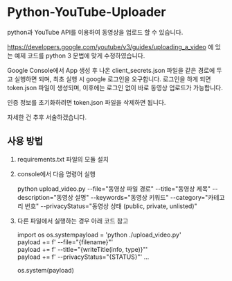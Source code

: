 # Python-YouTube-Uploader

python과 YouTube API를 이용하여 동영상을 업로드 할 수 있습니다.
 
https://developers.google.com/youtube/v3/guides/uploading_a_video 에 있는 예제 코드를 python 3 문법에 맞게 수정하였습니다.

Google Console에서 App 생성 후 나온 client_secrets.json 파일을 같은 경로에 두고 실행하면 되며, 최초 실행 시 google 로그인을 오구합니다.
로그인을 하게 되면 token.json 파일이 생성되며, 이후에는 로그인 없이 바로 동영상 업로드가 가능합니다.

인증 정보를 초기화하려면 token.json 파일을 삭제하면 됩니다.

자세한 건 추후 서술하겠습니다.

사용 방법
---
1. requirements.txt 파일의 모듈 설치
2. console에서 다음 명령어 실행

    python upload_video.py --file="동영상 파일 경로"
    											--title="동영상 제목"
    											--description="동영상 설명"
    											--keywords="동영상 키워드"
    											--category="카테고리 번호"
    											--privacyStatus="동영상 상태 (public, private, unlisted)"

											
3. 다른 파일에서 실행하는 경우 아래 코드 참고

    import os
    os.systempayload = 'python ./upload_video.py'  
    payload += f' --file="{filename}"'  
    payload += f' --title="{writeTitle(info, type)}"'  
    payload += f' --privacyStatus="{STATUS}"'
    ...  
    
    os.system(payload)
